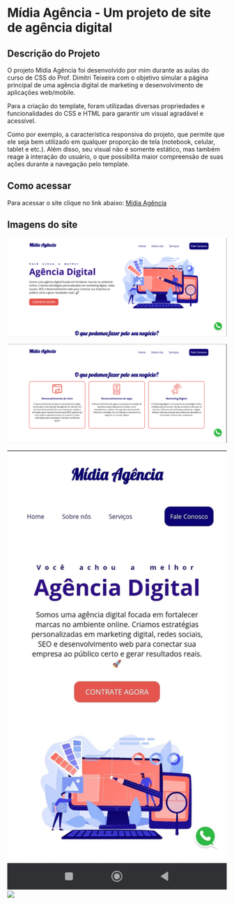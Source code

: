 # Mídia Agência - Um projeto de site de agência digital

## Descrição do Projeto

O projeto Mídia Agência foi desenvolvido por mim durante as aulas do curso de CSS do Prof. Dimitri Teixeira com o objetivo simular a página principal de uma agência digital de marketing e desenvolvimento de aplicações web/mobile.

Para a criação do template, foram utilizadas diversas propriedades e funcionalidades do CSS e HTML para garantir um visual agradável e acessível.

Como por exemplo, a característica responsiva do projeto, que permite que ele seja bem utilizado em qualquer proporção de tela (notebook, celular, tablet e etc.). Além disso, seu visual não é somente estático, mas também reage à interação do usuário, o que possibilita maior compreensão de suas ações durante a navegação pelo template.

## Como acessar

Para acessar o site clique no link abaixo:
<a href = "https://wendersd.github.io/Projeto-Site-MidiaAgencia/">Mídia Agência</a>

## Imagens do site

![Primeira parte do site](img/img-midia-agencia-1.PNG)

![Segunda parte do site](img/img-midia-agencia-2.PNG)

![Site no celular](img/midia-agencia-celular.jpg)
<img src="assets/imagem.png" height="200">
